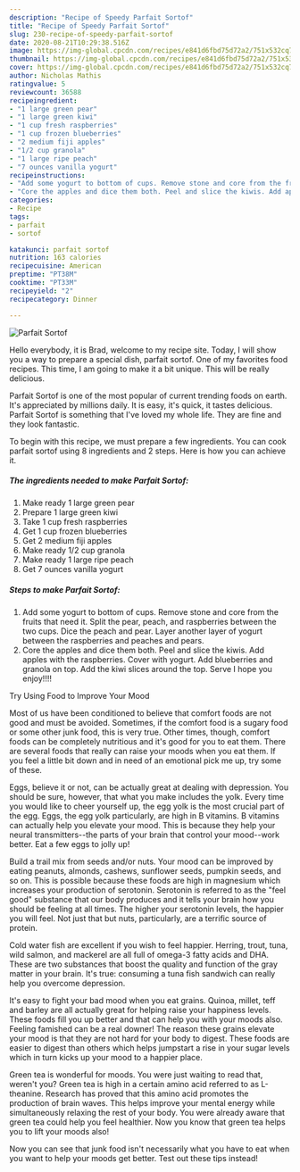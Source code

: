 ```yaml
---
description: "Recipe of Speedy Parfait Sortof"
title: "Recipe of Speedy Parfait Sortof"
slug: 230-recipe-of-speedy-parfait-sortof
date: 2020-08-21T10:29:38.516Z
image: https://img-global.cpcdn.com/recipes/e841d6fbd75d72a2/751x532cq70/parfait-sortof-recipe-main-photo.jpg
thumbnail: https://img-global.cpcdn.com/recipes/e841d6fbd75d72a2/751x532cq70/parfait-sortof-recipe-main-photo.jpg
cover: https://img-global.cpcdn.com/recipes/e841d6fbd75d72a2/751x532cq70/parfait-sortof-recipe-main-photo.jpg
author: Nicholas Mathis
ratingvalue: 5
reviewcount: 36588
recipeingredient:
- "1 large green pear"
- "1 large green kiwi"
- "1 cup fresh raspberries"
- "1 cup frozen blueberries"
- "2 medium fiji apples"
- "1/2 cup granola"
- "1 large ripe peach"
- "7 ounces vanilla yogurt"
recipeinstructions:
- "Add some yogurt to bottom of cups. Remove stone and core from the fruits that need it. Split the pear, peach, and raspberries between the two cups. Dice the peach and pear. Layer another layer of yogurt between the raspberries and peaches and pears."
- "Core the apples and dice them both. Peel and slice the kiwis. Add apples with the raspberries. Cover with yogurt. Add blueberries and granola on top. Add the kiwi slices around the top. Serve I hope you enjoy!!!!"
categories:
- Recipe
tags:
- parfait
- sortof

katakunci: parfait sortof 
nutrition: 163 calories
recipecuisine: American
preptime: "PT38M"
cooktime: "PT33M"
recipeyield: "2"
recipecategory: Dinner

---
```



![Parfait Sortof](https://img-global.cpcdn.com/recipes/e841d6fbd75d72a2/751x532cq70/parfait-sortof-recipe-main-photo.jpg)

Hello everybody, it is Brad, welcome to my recipe site. Today, I will show you a way to prepare a special dish, parfait sortof. One of my favorites food recipes. This time, I am going to make it a bit unique. This will be really delicious.

Parfait Sortof is one of the most popular of current trending foods on earth. It's appreciated by millions daily. It is easy, it's quick, it tastes delicious. Parfait Sortof is something that I've loved my whole life. They are fine and they look fantastic.




To begin with this recipe, we must prepare a few ingredients. You can cook parfait sortof using 8 ingredients and 2 steps. Here is how you can achieve it.

<!--inarticleads1-->

##### The ingredients needed to make Parfait Sortof:

1. Make ready 1 large green pear
1. Prepare 1 large green kiwi
1. Take 1 cup fresh raspberries
1. Get 1 cup frozen blueberries
1. Get 2 medium fiji apples
1. Make ready 1/2 cup granola
1. Make ready 1 large ripe peach
1. Get 7 ounces vanilla yogurt




<!--inarticleads2-->

##### Steps to make Parfait Sortof:

1. Add some yogurt to bottom of cups. Remove stone and core from the fruits that need it. Split the pear, peach, and raspberries between the two cups. Dice the peach and pear. Layer another layer of yogurt between the raspberries and peaches and pears.
1. Core the apples and dice them both. Peel and slice the kiwis. Add apples with the raspberries. Cover with yogurt. Add blueberries and granola on top. Add the kiwi slices around the top. Serve I hope you enjoy!!!!




Try Using Food to Improve Your Mood


Most of us have been conditioned to believe that comfort foods are not good and must be avoided. Sometimes, if the comfort food is a sugary food or some other junk food, this is very true. Other times, though, comfort foods can be completely nutritious and it's good for you to eat them. There are several foods that really can raise your moods when you eat them. If you feel a little bit down and in need of an emotional pick me up, try some of these.

Eggs, believe it or not, can be actually great at dealing with depression. You should be sure, however, that what you make includes the yolk. Every time you would like to cheer yourself up, the egg yolk is the most crucial part of the egg. Eggs, the egg yolk particularly, are high in B vitamins. B vitamins can actually help you elevate your mood. This is because they help your neural transmitters--the parts of your brain that control your mood--work better. Eat a few eggs to jolly up!

Build a trail mix from seeds and/or nuts. Your mood can be improved by eating peanuts, almonds, cashews, sunflower seeds, pumpkin seeds, and so on. This is possible because these foods are high in magnesium which increases your production of serotonin. Serotonin is referred to as the "feel good" substance that our body produces and it tells your brain how you should be feeling at all times. The higher your serotonin levels, the happier you will feel. Not just that but nuts, particularly, are a terrific source of protein.

Cold water fish are excellent if you wish to feel happier. Herring, trout, tuna, wild salmon, and mackerel are all full of omega-3 fatty acids and DHA. These are two substances that boost the quality and function of the gray matter in your brain. It's true: consuming a tuna fish sandwich can really help you overcome depression. 

It's easy to fight your bad mood when you eat grains. Quinoa, millet, teff and barley are all actually great for helping raise your happiness levels. These foods fill you up better and that can help you with your moods also. Feeling famished can be a real downer! The reason these grains elevate your mood is that they are not hard for your body to digest. These foods are easier to digest than others which helps jumpstart a rise in your sugar levels which in turn kicks up your mood to a happier place.

Green tea is wonderful for moods. You were just waiting to read that, weren't you? Green tea is high in a certain amino acid referred to as L-theanine. Research has proved that this amino acid promotes the production of brain waves. This helps improve your mental energy while simultaneously relaxing the rest of your body. You were already aware that green tea could help you feel healthier. Now you know that green tea helps you to lift your moods also!

Now you can see that junk food isn't necessarily what you have to eat when you want to help your moods get better. Test out  these tips  instead!

